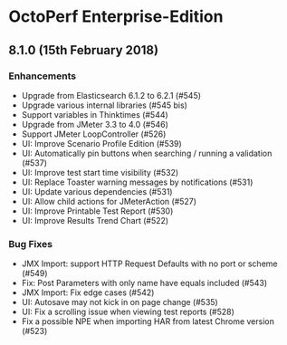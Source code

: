 # OctoPerf Enterprise-Edition

## 8.1.0 (15th February 2018)

### Enhancements

- Upgrade from Elasticsearch 6.1.2 to 6.2.1 (#545)
- Upgrade various internal libraries (#545 bis)
- Support variables in Thinktimes (#544)
- Upgrade from JMeter 3.3 to 4.0 (#546)
- Support JMeter LoopController (#526)
- UI: Improve Scenario Profile Edition (#539)
- UI: Automatically pin buttons when searching / running a validation (#537)
- UI: Improve test start time visibility (#532)
- UI: Replace Toaster warning messages by notifications (#531)
- UI: Update various dependencies (#531)
- UI: Allow child actions for JMeterAction (#527)
- UI: Improve Printable Test Report (#530)
- UI: Improve Results Trend Chart (#522)

### Bug Fixes

- JMX Import: support HTTP Request Defaults with no port or scheme (#549)
- Fix: Post Parameters with only name have equals included (#543)
- JMX Import: Fix edge cases (#542)
- UI: Autosave may not kick in on page change (#535)
- UI: Fix a scrolling issue when viewing test reports (#528)
- Fix a possible NPE when importing HAR from latest Chrome version (#523)
